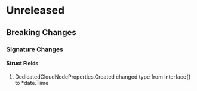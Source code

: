 # Unreleased

## Breaking Changes

### Signature Changes

#### Struct Fields

1. DedicatedCloudNodeProperties.Created changed type from interface{} to *date.Time
